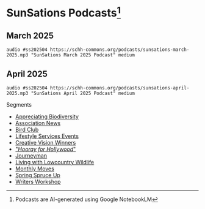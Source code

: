 # SunSations Podcasts[^1]

## March 2025

`audio #ss202504 https://schh-commons.org/podcasts/sunsations-march-2025.mp3 "SunSations March 2025 Podcast" medium`

## April 2025

`audio #ss202504 https://schh-commons.org/podcasts/sunsations-april-2025.mp3 "SunSations April 2025 Podcast" medium`

Segments
- [Appreciating Biodiversity](ss202504/play/39/2:10/)
- [Association News](ss202504/play/2:08/5:43)
- [Bird Club](ss202504/play/5:44/6:16)
- [Lifestyle Services Events](ss202504/play/6:17/8:00)
- [Creative Vision Winners](ss202504/play/8:02/9:12)
- ["*Hooray for Hollywood*"](ss202504/play/9:13/9:51)
- [Journeyman](ss202504/play/9:52/10:10)
- [Living with Lowcountry Wildlife](ss202504/play/10:12/11:16/)
- [Monthly Moves](ss202504/play/11:17/11:57/)
- [Spring Spruce Up](ss202504/play/11:58/12:52/)
- [Writers Workshop](ss202504/play/12:53/13:10/)

[^1]: Podcasts are AI-generated using Google NotebookLM